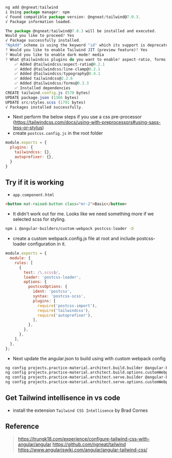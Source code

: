 
```ts
ng add @ngneat/tailwind
i Using package manager: npm
√ Found compatible package version: @ngneat/tailwind@7.0.3.
√ Package information loaded.

The package @ngneat/tailwind@7.0.3 will be installed and executed.
Would you like to proceed? Yes
√ Package successfully installed.
"NgAdd" schema is using the keyword "id" which its support is deprecated. Use "$id" for schema ID.
? Would you like to enable Tailwind JIT (preview feature)? Yes
? Would you like to enable dark mode? media
? What @tailwindcss plugins do you want to enable? aspect-ratio, forms, line-clamp, typography
    ✅️ Added @tailwindcss/aspect-ratio@0.2.1
    ✅️ Added @tailwindcss/line-clamp@0.2.1
    ✅️ Added @tailwindcss/typography@0.4.1
    ✅️ Added tailwindcss@2.2.6
    ✅️ Added @tailwindcss/forms@0.3.3
    ✅️ Installed dependencies
CREATE tailwind.config.js (570 bytes)
UPDATE package.json (1366 bytes)
UPDATE src/styles.scss (1791 bytes)
√ Packages installed successfully.
```

- Next perform the below steps if you use a css pre-processor (https://tailwindcss.com/docs/using-with-preprocessors#using-sass-less-or-stylus)
- create `postcss.config.js` in the root folder
```js
module.exports = {
  plugins: {
    tailwindcss: {},
    autoprefixer: {},
  }
}
```


## Try if it is working
- `app.component.html`
```html
<button mat-raised-button class="mr-2">Basic</button>
```

- It didn't work out for me. Looks like we need something more if we selected scss for styling.
```sh
npm i @angular-builders/custom-webpack postcss-loader -D
```
- create a custom webpack.config.js file at root and include postcss-loader configuration in it.
```js
module.exports = {
  module: {
    rules: [
      {
        test: /\.scss$/,
        loader: 'postcss-loader',
        options: {
          postcssOptions: {
            ident: 'postcss',
            syntax: 'postcss-scss',
            plugins: [
              require('postcss-import'),
              require('tailwindcss'),
              require('autoprefixer'),
            ],
          },
        },
      },
    ],
  },
};
```
- Next update the angular.json to build using with custom webpack config
```sh
ng config projects.practice-material.architect.build.builder @angular-builders/custom-webpack:browser
ng config projects.practice-material.architect.build.options.customWebpackConfig.path webpack.config.js
ng config projects.practice-material.architect.serve.builder @angular-builders/custom-webpack:dev-server
ng config projects.practice-material.architect.serve.options.customWebpackConfig.path webpack.config.js
```

## Get Tailwind intellisence in vs code
- install the extension `Tailwind CSS Intellisence` by Brad Cornes

## Reference
> https://trungk18.com/experience/configure-tailwind-css-with-angular/angular
> https://github.com/ngneat/tailwind
> https://www.angularjswiki.com/angular/angular-tailwind-css/
